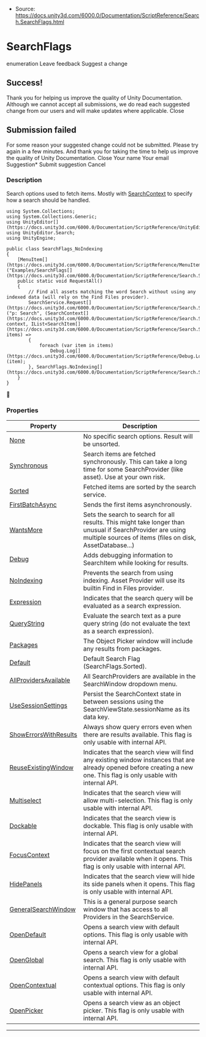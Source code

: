 * Source: https://docs.unity3d.com/6000.0/Documentation/ScriptReference/Search.SearchFlags.html

# SearchFlags
enumeration
Leave feedback
Suggest a change
## Success!
Thank you for helping us improve the quality of Unity Documentation. Although we cannot accept all submissions, we do read each suggested change from our users and will make updates where applicable.
Close
## Submission failed
For some reason your suggested change could not be submitted. Please <a>try again</a> in a few minutes. And thank you for taking the time to help us improve the quality of Unity Documentation.
Close
Your name Your email Suggestion* Submit suggestion
Cancel
### Description
Search options used to fetch items. Mostly with [SearchContext](https://docs.unity3d.com/6000.0/Documentation/ScriptReference/Search.SearchContext.html) to specify how a search should be handled.
```
using System.Collections;
using System.Collections.Generic;
using UnityEditor[](https://docs.unity3d.com/6000.0/Documentation/ScriptReference/UnityEditor.html);
using UnityEditor.Search;
using UnityEngine;

public class SearchFlags_NoIndexing
{
    [MenuItem[](https://docs.unity3d.com/6000.0/Documentation/ScriptReference/MenuItem.html)("Examples/SearchFlags[](https://docs.unity3d.com/6000.0/Documentation/ScriptReference/Search.SearchFlags.html)/NoIndexing")]
    public static void RequestAll()
    {
        // Find all assets matching the word Search without using any indexed data (will rely on the Find Files provider).
        SearchService.Request[](https://docs.unity3d.com/6000.0/Documentation/ScriptReference/Search.SearchService.Request.html)("p: Search", (SearchContext[](https://docs.unity3d.com/6000.0/Documentation/ScriptReference/Search.SearchContext.html) context, IList<SearchItem[](https://docs.unity3d.com/6000.0/Documentation/ScriptReference/Search.SearchItem.html)> items) =>
        {
            foreach (var item in items)
                Debug.Log[](https://docs.unity3d.com/6000.0/Documentation/ScriptReference/Debug.Log.html)(item);
        }, SearchFlags.NoIndexing[](https://docs.unity3d.com/6000.0/Documentation/ScriptReference/Search.SearchFlags.NoIndexing.html));
    }
}

```

### Properties
Property | Description  
---|---  
[None](https://docs.unity3d.com/6000.0/Documentation/ScriptReference/Search.SearchFlags.None.html) | No specific search options. Result will be unsorted.  
[Synchronous](https://docs.unity3d.com/6000.0/Documentation/ScriptReference/Search.SearchFlags.Synchronous.html) | Search items are fetched synchronously. This can take a long time for some SearchProvider (like asset). Use at your own risk.  
[Sorted](https://docs.unity3d.com/6000.0/Documentation/ScriptReference/Search.SearchFlags.Sorted.html) | Fetched items are sorted by the search service.  
[FirstBatchAsync](https://docs.unity3d.com/6000.0/Documentation/ScriptReference/Search.SearchFlags.FirstBatchAsync.html) | Sends the first items asynchronously.  
[WantsMore](https://docs.unity3d.com/6000.0/Documentation/ScriptReference/Search.SearchFlags.WantsMore.html) | Sets the search to search for all results. This might take longer than unusual if SearchProvider are using multiple sources of items (files on disk, AssetDatabase...)  
[Debug](https://docs.unity3d.com/6000.0/Documentation/ScriptReference/Search.SearchFlags.Debug.html) | Adds debugging information to SearchItem while looking for results.  
[NoIndexing](https://docs.unity3d.com/6000.0/Documentation/ScriptReference/Search.SearchFlags.NoIndexing.html) | Prevents the search from using indexing. Asset Provider will use its builtin Find in Files provider.  
[Expression](https://docs.unity3d.com/6000.0/Documentation/ScriptReference/Search.SearchFlags.Expression.html) | Indicates that the search query will be evaluated as a search expression.  
[QueryString](https://docs.unity3d.com/6000.0/Documentation/ScriptReference/Search.SearchFlags.QueryString.html) | Evaluate the search text as a pure query string (do not evaluate the text as a search expression).  
[Packages](https://docs.unity3d.com/6000.0/Documentation/ScriptReference/Search.SearchFlags.Packages.html) | The Object Picker window will include any results from packages.  
[Default](https://docs.unity3d.com/6000.0/Documentation/ScriptReference/Search.SearchFlags.Default.html) | Default Search Flag (SearchFlags.Sorted).  
[AllProvidersAvailable](https://docs.unity3d.com/6000.0/Documentation/ScriptReference/Search.SearchFlags.AllProvidersAvailable.html) | All SearchProviders are available in the SearchWindow dropdown menu.  
[UseSessionSettings](https://docs.unity3d.com/6000.0/Documentation/ScriptReference/Search.SearchFlags.UseSessionSettings.html) | Persist the SearchContext state in between sessions using the SearchViewState.sessionName as its data key.  
[ShowErrorsWithResults](https://docs.unity3d.com/6000.0/Documentation/ScriptReference/Search.SearchFlags.ShowErrorsWithResults.html) | Always show query errors even when there are results available. This flag is only usable with internal API.  
[ReuseExistingWindow](https://docs.unity3d.com/6000.0/Documentation/ScriptReference/Search.SearchFlags.ReuseExistingWindow.html) | Indicates that the search view will find any existing window instances that are already opened before creating a new one. This flag is only usable with internal API.  
[Multiselect](https://docs.unity3d.com/6000.0/Documentation/ScriptReference/Search.SearchFlags.Multiselect.html) | Indicates that the search view will allow multi-selection. This flag is only usable with internal API.  
[Dockable](https://docs.unity3d.com/6000.0/Documentation/ScriptReference/Search.SearchFlags.Dockable.html) | Indicates that the search view is dockable. This flag is only usable with internal API.  
[FocusContext](https://docs.unity3d.com/6000.0/Documentation/ScriptReference/Search.SearchFlags.FocusContext.html) | Indicates that the search view will focus on the first contextual search provider available when it opens. This flag is only usable with internal API.  
[HidePanels](https://docs.unity3d.com/6000.0/Documentation/ScriptReference/Search.SearchFlags.HidePanels.html) | Indicates that the search view will hide its side panels when it opens. This flag is only usable with internal API.  
[GeneralSearchWindow](https://docs.unity3d.com/6000.0/Documentation/ScriptReference/Search.SearchFlags.GeneralSearchWindow.html) | This is a general purpose search window that has access to all Providers in the SearchService.  
[OpenDefault](https://docs.unity3d.com/6000.0/Documentation/ScriptReference/Search.SearchFlags.OpenDefault.html) | Opens a search view with default options. This flag is only usable with internal API.  
[OpenGlobal](https://docs.unity3d.com/6000.0/Documentation/ScriptReference/Search.SearchFlags.OpenGlobal.html) | Opens a search view for a global search. This flag is only usable with internal API.  
[OpenContextual](https://docs.unity3d.com/6000.0/Documentation/ScriptReference/Search.SearchFlags.OpenContextual.html) | Opens a search view with default contextual options. This flag is only usable with internal API.  
[OpenPicker](https://docs.unity3d.com/6000.0/Documentation/ScriptReference/Search.SearchFlags.OpenPicker.html) | Opens a search view as an object picker. This flag is only usable with internal API.  
* * *
